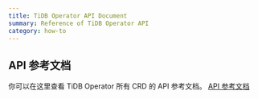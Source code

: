 ```yaml
---
title: TiDB Operator API Document
summary: Reference of TiDB Operator API
category: how-to
---
```


## API 参考文档

你可以在这里查看 TiDB Operator 所有 CRD 的 API 参考文档。 [API 参考文档](https://github.com/pingcap/tidb-operator/blob/master/docs/api-references/docs.md)

